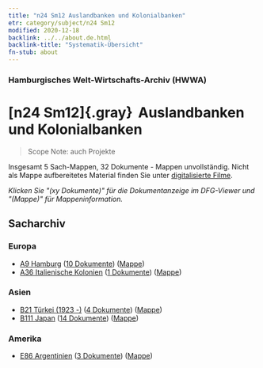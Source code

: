 ```yaml
---
title: "n24 Sm12 Auslandbanken und Kolonialbanken"
etr: category/subject/n24 Sm12
modified: 2020-12-18
backlink: ../../about.de.html
backlink-title: "Systematik-Übersicht"
fn-stub: about
---
```


### Hamburgisches Welt-Wirtschafts-Archiv (HWWA)
# [n24 Sm12]{.gray}&#8201; Auslandbanken und Kolonialbanken&#160; 


> Scope Note: auch Projekte



Insgesamt 5 Sach-Mappen, 32 Dokumente - Mappen unvollständig.
Nicht als Mappe aufbereitetes Material finden Sie unter [digitalisierte Filme](/film/h1_sh).

_Klicken Sie "(xy Dokumente)" für die Dokumentanzeige im DFG-Viewer und "(Mappe)" für Mappeninformation._

## Sacharchiv




### Europa

- [A9 Hamburg](../../../geo/about.de.html#A9) (<a href="https://dfg-viewer.de/show/?tx_dlf[id]=https://pm20.zbw.eu/mets/sh/1409xx/140905/1453xx/145373/public.mets.de.xml" target="_blank">10 Dokumente</a>) ([Mappe](http://purl.org/pressemappe20/folder/sh/140905,145373))
- [A36 Italienische Kolonien](../../../geo/about.de.html#A36) (<a href="https://dfg-viewer.de/show/?tx_dlf[id]=https://pm20.zbw.eu/mets/sh/1410xx/141012/1453xx/145373/public.mets.de.xml" target="_blank">1 Dokumente</a>) ([Mappe](http://purl.org/pressemappe20/folder/sh/141012,145373))

### Asien

- [B21 Türkei (1923 -)](../../../geo/about.de.html#B21) (<a href="https://dfg-viewer.de/show/?tx_dlf[id]=https://pm20.zbw.eu/mets/sh/1411xx/141111/1453xx/145373/public.mets.de.xml" target="_blank">4 Dokumente</a>) ([Mappe](http://purl.org/pressemappe20/folder/sh/141111,145373))
- [B111 Japan](../../../geo/about.de.html#B111) (<a href="https://dfg-viewer.de/show/?tx_dlf[id]=https://pm20.zbw.eu/mets/sh/1412xx/141272/1453xx/145373/public.mets.de.xml" target="_blank">14 Dokumente</a>) ([Mappe](http://purl.org/pressemappe20/folder/sh/141272,145373))

### Amerika

- [E86 Argentinien](../../../geo/about.de.html#E86) (<a href="https://dfg-viewer.de/show/?tx_dlf[id]=https://pm20.zbw.eu/mets/sh/1416xx/141692/1453xx/145373/public.mets.de.xml" target="_blank">3 Dokumente</a>) ([Mappe](http://purl.org/pressemappe20/folder/sh/141692,145373))


